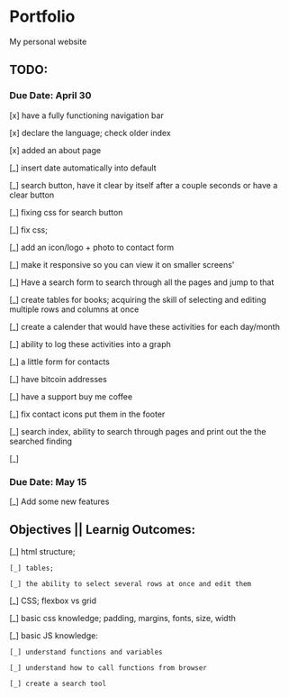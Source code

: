 # Portfolio
My personal website


## TODO:



### Due Date: April 30 

[x] have a fully functioning navigation bar

[x] declare the language; check older index

[x] added an about page

[_] insert date automatically into default

[_] search button, have it clear by itself after a couple seconds or have a clear button

[_] fixing css for search button

[_] fix css;

[_] add an icon/logo + photo to contact form

[_] make it responsive so you can view it on smaller screens'

[_] Have a search form to search through all the pages and jump to that

[_] create tables for books; acquiring the skill of selecting and editing 
    multiple rows and columns at once

[_] create a calender that would have these activities for each day/month

[_] ability to log these activities into a graph

[_] a little form for contacts

[_] have bitcoin addresses 

[_] have a support buy me coffee

[_] fix contact icons put them in the footer

[_] search index, ability to search through pages and print out the the searched finding

[_] 

### Due Date: May 15

[_] Add some new features

## Objectives || Learnig Outcomes:

[_] html structure;

    [_] tables; 

    [_] the ability to select several rows at once and edit them



[_] CSS; flexbox vs grid

[_] basic css knowledge; padding, margins, fonts, size, width

[_] basic JS knowledge:

    [_] understand functions and variables

    [_] understand how to call functions from browser

    [_] create a search tool

